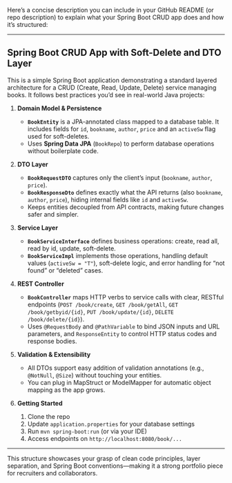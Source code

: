 Here’s a concise description you can include in your GitHub README (or repo description) to explain what your Spring Boot CRUD app does and how it’s structured:

---

## Spring Boot CRUD App with Soft-Delete and DTO Layer

This is a simple Spring Boot application demonstrating a standard layered architecture for a CRUD (Create, Read, Update, Delete) service managing books. It follows best practices you’d see in real-world Java projects:

1. **Domain Model & Persistence**

   * **`BookEntity`** is a JPA-annotated class mapped to a database table. It includes fields for `id`, `bookname`, `author`, `price` and an `activeSw` flag used for soft-deletes.
   * Uses **Spring Data JPA** (`BookRepo`) to perform database operations without boilerplate code.

2. **DTO Layer**

   * **`BookRequestDTO`** captures only the client’s input (`bookname`, `author`, `price`).
   * **`BookResponseDto`** defines exactly what the API returns (also `bookname`, `author`, `price`), hiding internal fields like `id` and `activeSw`.
   * Keeps entities decoupled from API contracts, making future changes safer and simpler.

3. **Service Layer**

   * **`BookServiceInterface`** defines business operations: create, read all, read by id, update, soft-delete.
   * **`BookServiceImpl`** implements those operations, handling default values (`activeSw = "T"`), soft-delete logic, and error handling for “not found” or “deleted” cases.

4. **REST Controller**

   * **`BookController`** maps HTTP verbs to service calls with clear, RESTful endpoints (`POST /book/create`, `GET /book/getAll`, `GET /book/getbyid/{id}`, `PUT /book/update/{id}`, `DELETE /book/delete/{id}`).
   * Uses `@RequestBody` and `@PathVariable` to bind JSON inputs and URL parameters, and `ResponseEntity` to control HTTP status codes and response bodies.

5. **Validation & Extensibility**

   * All DTOs support easy addition of validation annotations (e.g., `@NotNull`, `@Size`) without touching your entities.
   * You can plug in MapStruct or ModelMapper for automatic object mapping as the app grows.

6. **Getting Started**

   1. Clone the repo
   2. Update `application.properties` for your database settings
   3. Run `mvn spring-boot:run` (or via your IDE)
   4. Access endpoints on `http://localhost:8080/book/...`

---

This structure showcases your grasp of clean code principles, layer separation, and Spring Boot conventions—making it a strong portfolio piece for recruiters and collaborators.
